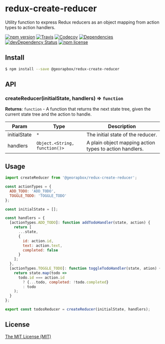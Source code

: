 # redux-create-reducer

Utility function to express Redux reducers as an object mapping from action types to action handlers.

[![npm version](https://img.shields.io/npm/v/@georapbox/redux-create-reducer.svg)](http://badge.fury.io/js/@georapbox/redux-create-reducer)
[![Travis](https://img.shields.io/travis/georapbox/redux-create-reducer/master.svg)](https://travis-ci.org/georapbox/redux-create-reducer.svg?branch=master)
[![Codecov](https://img.shields.io/codecov/c/github/georapbox/redux-create-reducer/master.svg)](https://codecov.io/gh/georapbox/redux-create-reducer)
[![Dependencies](https://david-dm.org/georapbox/redux-create-reducer.svg)](https://david-dm.org/georapbox/redux-create-reducer)
[![devDependency Status](https://david-dm.org/georapbox/redux-create-reducer/dev-status.svg)](https://david-dm.org/georapbox/redux-create-reducer#info=devDependencies)
[![npm license](https://img.shields.io/npm/l/redux-create-reducer.svg)](http://badge.fury.io/js/redux-create-reducer)

## Install

```sh
$ npm install --save @georapbox/redux-create-reducer
```

## API

### createReducer(initialState, handlers) ⇒ <code>function</code>

**Returns**: <code>function</code> - A function that returns the next state tree, given the current state tree and the action to handle.

| Param | Type | Description |
| --- | --- | --- |
| initialState | <code>\*</code> | The initial state of the reducer. |
| handlers | <code>Object.&lt;String, function()&gt;</code> | A plain object mapping action types to action handlers. |

## Usage

```js
import createReducer from '@georapbox/redux-create-reducer';

const actionTypes = {
  ADD_TODO: 'ADD_TODO',
  TOGGLE_TODO: 'TOGGLE_TODO'
};

const initialState = [];

const handlers = {
  [actionTypes.ADD_TODO]: function addTodoHandler(state, action) {
    return [
      ...state,
      {
        id: action.id,
        text: action.text,
        completed: false
      }
    ];
  },
  [actionTypes.TOGGLE_TODO]: function toggleTodoHandler(state, ation) {
    return state.map(todo =>
      todo.id === action.id
        ? {...todo, completed: !todo.completed}
        : todo
    );
  }
};

export const todosReducer = createReducer(initialState, handlers);
```

## License

[The MIT License (MIT)](https://georapbox.mit-license.org/@2018)
